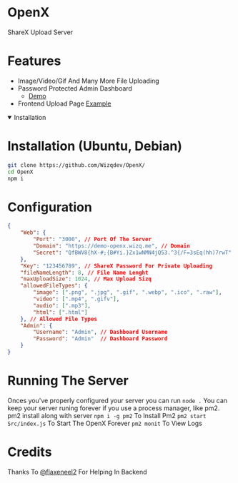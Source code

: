 # OpenX
ShareX Upload Server 

# Features

- Image/Video/Gif And Many More File Uploading
- Password Protected Admin Dashboard
  - [Demo](https://demo-openx.wizq.me)
- Frontend Upload Page [Example](https://demo-openx.wizq.me/i/07kZNXFt.png)


<details open>
  <summary>Installation</summary>
  
# Installation (Ubuntu, Debian)

```bash
git clone https://github.com/Wizqdev/OpenX/
cd OpenX
npm i
```

# Configuration
```json
{
    "Web": {
        "Port": "3000", // Port Of The Server
        "Domain": "https://demo-openx.wizq.me", // Domain
        "Secret": "QfBWV8{hX-#;{B#Yi.}Zx1wNMN4jQ53.^3{/F=3sEq(hh)7rwT" // Random Hash Can Also Be Genrated From[wizq.me](https://wizq.me/tools/password-generator)
    },
    "Key": "123456789", // ShareX Password For Private Uploading
    "fileNameLength": 8, // File Name Lenght
    "maxUploadSize": 1024, // Max Upload Sizq
    "allowedFileTypes": {
        "image": [".png", ".jpg", ".gif", ".webp", ".ico", ".raw"],
        "video": [".mp4", ".gifv"],
        "audio": [".mp3"],
        "html": [".html"]
    }, // Allowed File Types
    "Admin": {
        "Username": "Admin", // Dashboard Username
        "Password": "Admin"  // Dashboard Password
    }
}
```
# Running The Server 
Onces you've properly configured your server you can run `node .`
You can keep your server runing forever if you use a process manager, like pm2. pm2 install along with server
`npm i -g pm2` To Install Pm2
`pm2 start Src/index.js` To Start The OpenX Forever
`pm2 monit` To View Logs 

</details>








# Credits
Thanks To [@flaxeneel2](https://github.com/flaxeneel2/) For Helping In Backend 
